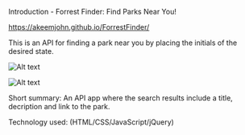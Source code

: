 Introduction - Forrest Finder: Find Parks Near You!

https://akeemjohn.github.io/ForrestFinder/

This is an API for finding a park near you by placing the initials of the desired state.

![Alt text](https://i.imgur.com/7qSQGln.jpg "Screenshot of project")

![Alt text](https://i.imgur.com/VOBTBvr.jpg "Screenshot of project")

Short summary: An API app where the search results include a title, decription and link to the park.

Technology used: (HTML/CSS/JavaScript/jQuery)
